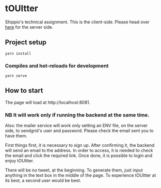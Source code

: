 # tOUItter

Shippio's technical assignment.
This is the client-side. Please head over [here](https://github.com/Steppico/touitter_server/tree/master/server) for the server side.

## Project setup

```
yarn install
```

### Compiles and hot-reloads for development

```
yarn serve
```

## How to start

The page will load at http://localhost:8081.

### NB It will work only if running the backend at the same time.

Also: the mailer service will work only setting an ENV file, on the server side, to sendgrid's user and password.
Please check the email sent you to have them.

First things first, it is necessary to sign up.
After confirming it, the backend will send an email to the address. In order to access, it is needed to check the email and click the required link.
Once done, it is possible to login and enjoy tOUItter.

There will be no tweet, at the beginning. To generate them, just input anything in the text box in the middle of the page.
To experience tOUItter at its best, a second user would be best.
